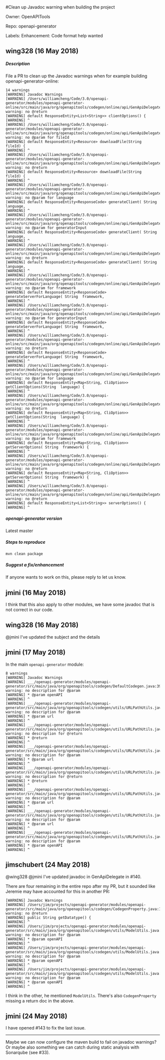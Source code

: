 #Clean up Javadoc warning when building the project

Owner: OpenAPITools

Repo: openapi-generator

Labels: Enhancement: Code format help wanted 

## wing328 (16 May 2018)

##### Description

File a PR to clean up the Javadoc warnings when for example building openapi-generator-online:
```
14 warnings
[WARNING] Javadoc Warnings
[WARNING] /Users/williamcheng/Code/3.0/openapi-generator/modules/openapi-generator-online/src/main/java/org/openapitools/codegen/online/api/GenApiDelegate.java:47: warning: no @return
[WARNING] default ResponseEntity<List<String>> clientOptions() {
[WARNING] ^
[WARNING] /Users/williamcheng/Code/3.0/openapi-generator/modules/openapi-generator-online/src/main/java/org/openapitools/codegen/online/api/GenApiDelegate.java:63: warning: no @param for fileId
[WARNING] default ResponseEntity<Resource> downloadFile(String  fileId) {
[WARNING] ^
[WARNING] /Users/williamcheng/Code/3.0/openapi-generator/modules/openapi-generator-online/src/main/java/org/openapitools/codegen/online/api/GenApiDelegate.java:63: warning: no @return
[WARNING] default ResponseEntity<Resource> downloadFile(String  fileId) {
[WARNING] ^
[WARNING] /Users/williamcheng/Code/3.0/openapi-generator/modules/openapi-generator-online/src/main/java/org/openapitools/codegen/online/api/GenApiDelegate.java:71: warning: no @param for language
[WARNING] default ResponseEntity<ResponseCode> generateClient( String  language,
[WARNING] ^
[WARNING] /Users/williamcheng/Code/3.0/openapi-generator/modules/openapi-generator-online/src/main/java/org/openapitools/codegen/online/api/GenApiDelegate.java:71: warning: no @param for generatorInput
[WARNING] default ResponseEntity<ResponseCode> generateClient( String  language,
[WARNING] ^
[WARNING] /Users/williamcheng/Code/3.0/openapi-generator/modules/openapi-generator-online/src/main/java/org/openapitools/codegen/online/api/GenApiDelegate.java:71: warning: no @return
[WARNING] default ResponseEntity<ResponseCode> generateClient( String  language,
[WARNING] ^
[WARNING] /Users/williamcheng/Code/3.0/openapi-generator/modules/openapi-generator-online/src/main/java/org/openapitools/codegen/online/api/GenApiDelegate.java:88: warning: no @param for framework
[WARNING] default ResponseEntity<ResponseCode> generateServerForLanguage( String  framework,
[WARNING] ^
[WARNING] /Users/williamcheng/Code/3.0/openapi-generator/modules/openapi-generator-online/src/main/java/org/openapitools/codegen/online/api/GenApiDelegate.java:88: warning: no @param for generatorInput
[WARNING] default ResponseEntity<ResponseCode> generateServerForLanguage( String  framework,
[WARNING] ^
[WARNING] /Users/williamcheng/Code/3.0/openapi-generator/modules/openapi-generator-online/src/main/java/org/openapitools/codegen/online/api/GenApiDelegate.java:88: warning: no @return
[WARNING] default ResponseEntity<ResponseCode> generateServerForLanguage( String  framework,
[WARNING] ^
[WARNING] /Users/williamcheng/Code/3.0/openapi-generator/modules/openapi-generator-online/src/main/java/org/openapitools/codegen/online/api/GenApiDelegate.java:105: warning: no @param for language
[WARNING] default ResponseEntity<Map<String, CliOption>> getClientOptions(String  language) {
[WARNING] ^
[WARNING] /Users/williamcheng/Code/3.0/openapi-generator/modules/openapi-generator-online/src/main/java/org/openapitools/codegen/online/api/GenApiDelegate.java:105: warning: no @return
[WARNING] default ResponseEntity<Map<String, CliOption>> getClientOptions(String  language) {
[WARNING] ^
[WARNING] /Users/williamcheng/Code/3.0/openapi-generator/modules/openapi-generator-online/src/main/java/org/openapitools/codegen/online/api/GenApiDelegate.java:113: warning: no @param for framework
[WARNING] default ResponseEntity<Map<String, CliOption>> getServerOptions( String  framework) {
[WARNING] ^
[WARNING] /Users/williamcheng/Code/3.0/openapi-generator/modules/openapi-generator-online/src/main/java/org/openapitools/codegen/online/api/GenApiDelegate.java:113: warning: no @return
[WARNING] default ResponseEntity<Map<String, CliOption>> getServerOptions( String  framework) {
[WARNING] ^
[WARNING] /Users/williamcheng/Code/3.0/openapi-generator/modules/openapi-generator-online/src/main/java/org/openapitools/codegen/online/api/GenApiDelegate.java:121: warning: no @return
[WARNING] default ResponseEntity<List<String>> serverOptions() {
[WARNING] ^

```
##### openapi-generator version

Latest master

##### Steps to reproduce

`mvn clean package`

##### Suggest a fix/enhancement

If anyone wants to work on this, please reply to let us know.


## jmini (16 May 2018)

I think that this also apply to other modules, we have some javadoc that is not correct in our code.

## wing328 (16 May 2018)

@jmini I've updated the subject and the details

## jmini (17 May 2018)

In the main `openapi-generator` module:
```
8 warnings
[WARNING] Javadoc Warnings
[WARNING] ___/openapi-generator/modules/openapi-generator/src/main/java/org/openapitools/codegen/DefaultCodegen.java:3980: warning: no description for @param
[WARNING] * @param openAPI
[WARNING] ^
[WARNING] ___/openapi-generator/modules/openapi-generator/src/main/java/org/openapitools/codegen/utils/URLPathUtils.java:75: warning: no description for @param
[WARNING] * @param url
[WARNING] ^
[WARNING] ___/openapi-generator/modules/openapi-generator/src/main/java/org/openapitools/codegen/utils/URLPathUtils.java:77: warning: no description for @return
[WARNING] * @return
[WARNING] ^
[WARNING] ___/openapi-generator/modules/openapi-generator/src/main/java/org/openapitools/codegen/utils/URLPathUtils.java:85: warning: no description for @param
[WARNING] * @param url
[WARNING] ^
[WARNING] ___/openapi-generator/modules/openapi-generator/src/main/java/org/openapitools/codegen/utils/URLPathUtils.java:87: warning: no description for @return
[WARNING] * @return
[WARNING] ^
[WARNING] ___/openapi-generator/modules/openapi-generator/src/main/java/org/openapitools/codegen/utils/URLPathUtils.java:99: warning: no description for @param
[WARNING] * @param url
[WARNING] ^
[WARNING] ___/openapi-generator/modules/openapi-generator/src/main/java/org/openapitools/codegen/utils/URLPathUtils.java:113: warning: no description for @param
[WARNING] * @param url
[WARNING] ^
[WARNING] ___/openapi-generator/modules/openapi-generator/src/main/java/org/openapitools/codegen/utils/URLPathUtils.java:127: warning: no description for @param
[WARNING] * @param openAPI
[WARNING] ^
```

## jimschubert (24 May 2018)

@wing328 @jmini I've updated javadoc in GenApiDelegate in #140.

There are four remaining in the entire repo after my PR, but it sounded like Jeremie may have accounted for this in another PR:

```
[WARNING] Javadoc Warnings
[WARNING] /Users/jim/projects/openapi-generator/modules/openapi-generator/src/main/java/org/openapitools/codegen/CodegenProperty.java:130: warning: no @return
[WARNING] public String getDatatype() {
[WARNING] ^
[WARNING] /Users/jim/projects/openapi-generator/modules/openapi-generator/src/main/java/org/openapitools/codegen/utils/ModelUtils.java:347: warning: no description for @param
[WARNING] * @param openAPI
[WARNING] ^
[WARNING] /Users/jim/projects/openapi-generator/modules/openapi-generator/src/main/java/org/openapitools/codegen/utils/ModelUtils.java:376: warning: no description for @param
[WARNING] * @param openAPI
[WARNING] ^
[WARNING] /Users/jim/projects/openapi-generator/modules/openapi-generator/src/main/java/org/openapitools/codegen/utils/ModelUtils.java:401: warning: no description for @param
[WARNING] * @param openAPI
[WARNING] ^
```

I think in the other, he mentioned `ModelUtils`. There's also `CodegenProperty` missing a return doc in the above.

## jmini (24 May 2018)

I have opened #143 to fix the last issue.

---

Maybe we can now configure the maven build to fail on javadoc warnings? Or maybe also something we can catch during static analysis with Sonarqube (see #33).

